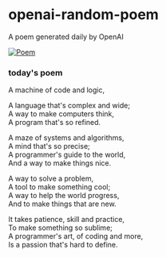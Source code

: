 
# openai-random-poem
 A poem generated daily by OpenAI

[![Poem](https://github.com/fbiego/openai-random-poem/actions/workflows/main.yml/badge.svg)](https://github.com/fbiego/openai-random-poem/actions/workflows/main.yml)

### today's poem  
  
A machine of code and logic,  
  
A language that's complex and wide;  
A way to make computers think,  
A program that's so refined.  
  
A maze of systems and algorithms,  
A mind that's so precise;  
A programmer's guide to the world,  
And a way to make things nice.  
  
A way to solve a problem,  
A tool to make something cool;  
A way to help the world progress,  
And to make things that are new.  
  
It takes patience, skill and practice,  
To make something so sublime;  
A programmer's art, of coding and more,  
Is a passion that's hard to define.